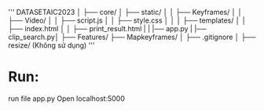 '''
DATASETAIC2023
│
├── core/
│ ├── static/
│ │ ├── Keyframes/
│ │ ├── Video/
│ │ ├── script.js
│ │ ├── style.css
│ │
│ ├── templates/
│ │ ├── index.html
│ │ ├── print_result.html
|
| |── app.py
| |── clip_search.py│
├── Features/
├── Mapkeyframes/
│
├── .gitignore
│
├── resize/ (Không sử dụng)
'''
# Run:
run file app.py
Open localhost:5000
